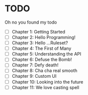 # TODO

Oh no you found my todo

-   [ ] Chapter 1: Getting Started
-   [ ] Chapter 2: Hello Programming!
-   [ ] Chapter 3: Hello ...Ruleset?
-   [ ] Chapter 4: The First of Many
-   [ ] Chapter 5: Understanding the API
-   [ ] Chapter 6: Defuse the Bomb!
-   [ ] Chapter 7: Defy death!
-   [ ] Chapter 8: Cha cha real smooth
-   [ ] Chapter 9: Custom UI
-   [ ] Chapter 10: Looking into the future
-   [ ] Chapter 11: We love casting spell
